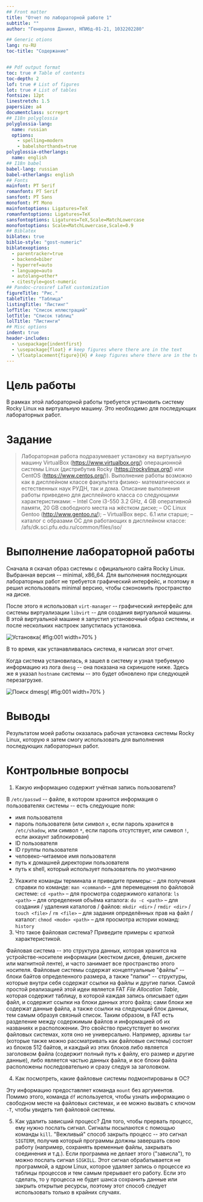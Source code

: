 ```yaml
---
## Front matter
title: "Отчет по лабораторной работе 1"
subtitle: ""
author: "Генералов Даниил, НПИбд-01-21, 1032202280"

## Generic otions
lang: ru-RU
toc-title: "Содержание"


## Pdf output format
toc: true # Table of contents
toc-depth: 2
lof: true # List of figures
lot: true # List of tables
fontsize: 12pt
linestretch: 1.5
papersize: a4
documentclass: scrreprt
## I18n polyglossia
polyglossia-lang:
  name: russian
  options:
	- spelling=modern
	- babelshorthands=true
polyglossia-otherlangs:
  name: english
## I18n babel
babel-lang: russian
babel-otherlangs: english
## Fonts
mainfont: PT Serif
romanfont: PT Serif
sansfont: PT Sans
monofont: PT Mono
mainfontoptions: Ligatures=TeX
romanfontoptions: Ligatures=TeX
sansfontoptions: Ligatures=TeX,Scale=MatchLowercase
monofontoptions: Scale=MatchLowercase,Scale=0.9
## Biblatex
biblatex: true
biblio-style: "gost-numeric"
biblatexoptions:
  - parentracker=true
  - backend=biber
  - hyperref=auto
  - language=auto
  - autolang=other*
  - citestyle=gost-numeric
## Pandoc-crossref LaTeX customization
figureTitle: "Рис."
tableTitle: "Таблица"
listingTitle: "Листинг"
lofTitle: "Список иллюстраций"
lotTitle: "Список таблиц"
lolTitle: "Листинги"
## Misc options
indent: true
header-includes:
  - \usepackage{indentfirst}
  - \usepackage{float} # keep figures where there are in the text
  - \floatplacement{figure}{H} # keep figures where there are in the text
---
```


# Цель работы

В рамках этой лабораторной работы требуется установить систему Rocky Linux на виртуальную машину.
Это необходимо для последующих лабораторных работ.

# Задание

> Лабораторная работа подразумевает установку на виртуальную машину VirtualBox
> (https://www.virtualbox.org/) операционной системы Linux (дистрибутив
> Rocky (https://rockylinux.org/) или CentOS (https://www.centos.org/)).
> Выполнение работы возможно как в дисплейном классе факультета физико-
> математических и естественных наук РУДН, так и дома. Описание выполнения
> работы приведено для дисплейного класса со следующими характеристиками:
> – Intel Core i3-550 3.2 GHz, 4 GB оперативной памяти, 20 GB свободного места на
жёстком диске;
> – ОС Linux Gentoo (http://www.gentoo.ru/);
> – VirtualBox верс. 6.1 или старше;
> – каталог с образами ОС для работающих в дисплейном классе:
> /afs/dk.sci.pfu.edu.ru/common/files/iso/

# Выполнение лабораторной работы

Сначала я скачал образ системы с официального сайта Rocky Linux.
Выбранная версия -- minimal, x86_64.
Для выполнения последующих лабораторных работ не требуется графический интерфейс, и поэтому я решил использовать minimal версию, чтобы сэкономить пространство на диске.

После этого я использовал `virt-manager` -- графический интерфейс для системы виртуализации `libvirt` -- для создания виртуальной машины.
В этой виртуальной машине я запустил установочный образ системы, и после нескольких настроек запустилась установка.

![Установка](Screenshot_1.png){ #fig:001 width=70% }

В то время, как устанавливалась система, я написал этот отчет.

Когда система установилась, я зашел в систему и узнал требуемую информацию из лога `dmesg` -- она показана на скриншоте ниже. Здесь же я указал `hostname` системы -- это будет обновлено при следующей перезагрузке.

![Поиск dmesg](Screenshot_2.png){ #fig:001 width=70% }


# Выводы

Результатом моей работы оказалась рабочая установка системы Rocky Linux,
которую я затем смогу использовать для выполнения последующих лабораторных работ.

# Контрольные вопросы
1. Какую информацию содержит учётная запись пользователя?

В `/etc/passwd` -- файле, в котором хранится информация о пользователях системы -- есть следующие поля:

- имя пользователя
- пароль пользователя (или символ `x`, если пароль хранится в `/etc/shadow`, или символ `*`, если пароль отсутствует, или символ `!`, если аккаунт заблокирован)
- ID пользователя
- ID группы пользователя
- человеко-читаемое имя пользователя
- путь к домашней директории пользователя
- путь к shell, который использует пользователь по умолчанию

2. Укажите команды терминала и приведите примеры:
– для получения справки по команде: `man <command>`
– для перемещения по файловой системе: `cd <path>`
– для просмотра содержимого каталога: `ls <path>`
– для определения объёма каталога: `du -c <path>`
– для создания / удаления каталогов / файлов: `mkdir <dir>` / `rmdir <dir>` / `touch <file>` / `rm <file>`
– для задания определённых прав на файл / каталог: `chmod <mode> <path>`
– для просмотра истории команд: `history`
3. Что такое файловая система? Приведите примеры с краткой характеристикой.

Файловая система -- это структура данных, которая хранится на устройстве-носителе информации (жестком диске, флешке, дискете или магнитной ленте), и часто занимает все пространство этого носителя.
Файловые системы содержат концептуальные "файлы" -- блоки байтов определенного размера, а также "папки" -- структуры, которые внутри себя содержат ссылки на файлы и другие папки.
Самой простой реализацией этой идеи является FAT *File Allocation Table*, которая содержит таблицу, в которой каждая запись описывает один файл, и содержит ссылки на блоки данных этого файла; сами блоки же содержат данные файла, а также ссылки на следующий блок данных, тем самым образуя связный список.
Таким образом, в FAT есть разделение между содержимым файлов и информацией об их названиях и расположении.
Это свойство присутствует во многих файловых системах, хотя оно не универсально.
Например, архивы `tar` (которые также можно рассматривать как файловые системы) состоят из блоков 512 байтов,
и каждый из этих блоков либо является заголовком файла (содержит полный путь к файлу, его размер и другие данные), либо является частью данных файла, и все блоки файла расположены последовательно и сразу следуя за заголовком.

4. Как посмотреть, какие файловые системы подмонтированы в ОС?

Эту информацию предоставляет команда `mount` без аргументов.
Помимо этого, команда `df` используется, чтобы узнать информацию о свободном месте на файловых системах,
и ее можно вызвать с ключом `-T`, чтобы увидеть тип файловой системы.

5. Как удалить зависший процесс?
Для того, чтобы прервать процесс, ему нужно послать сигнал. Сигналы посылаются с помощью команды `kill`.
"Вежливый" способ закрыть процесс -- это сигнал `SIGTERM`, получив который программы должны завершать свою работу (например, сохранять временные файлы, закрывать соединения и т.д.).
Если программа не делает этого ("зависла"), то можно послать сигнал `SIGKILL`.
Этот сигнал обрабатывается не программой, а ядром Linux, которое удаляет запись о процессе из таблицы процессов и тем самым прерывает его работу.
Если это сделать, то у процесса не будет шанса сохранить данные или закрыть открытые ресурсы, поэтому этот способ следует использовать только в крайних случаях.
